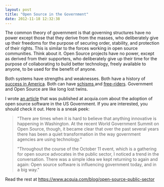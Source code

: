 ```yaml
---
layout: post
title: "Open Source in the Government"
date: 2012-11-18 12:32:38
---
```


The common theory of government is that governing structures have no power except those that they derive from the masses, who deliberately give up their freedoms for the purpose of securing order, stability, and protection of their rights. This is similar to the forces working in open source communities. Think about it. Open Source projects have no power, except as derived from their supporters, who deliberately give up their time for the purpose of collaborating to build better technology, freely available to anyone, to be used for the benefit of anyone.

Both systems have strengths and weaknesses. Both have a history of <a href="http://tech.fortune.cnn.com/2010/08/16/how-corporate-america-went-open-source/" target="_blank" title="How Corporate America Went Open Source">success in America</a>. Both can have <a href="http://techcrunch.com/2011/10/07/libreoffice-and-openoffice-org-one-year-after-the-schism/" target="_blank" title="Libre Office developers are learning that you can't just hop over the years of good branding behind Open Office (compare them on Google Trends). Kind of like running against an good-for-nothing incumbant. And still losing.">schisms </a>and [free-riders][1]. Government and Open Source are like long lost twins.

 [1]: http://news.cnet.com/8301-13505_3-9943809-16.html "Search Google for 'the economics of open source' and you'll find a cool TED talk on the economic benefits of open source."

I wrote <a href="https://www.acquia.com/blog/open-source-public-sector" target="_blank" title="Open Source in the Public Sector">an article</a> that was published at acquia.com about the adoption of open source software in the US Government. If you are interested, you should check it out. Here is a sneak peek:

> "There are times when it is hard to believe that anything innovative is happening in Washington. At the recent World Government Summit on Open Source, though, it became clear that over the past several years there has been a quiet transformation in the way government agencies are using technology."
> 
> "Throughout the course of the October 11 event, which is a gathering for open source advocates in the public sector, I noticed a trend in the conversation. There was a simple idea we kept returning to again and again: Open source software is influencing government today, and in a big way."

Read the rest at <https://www.acquia.com/blog/open-source-public-sector>